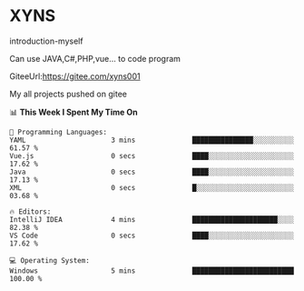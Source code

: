 # XYNS
introduction-myself

Can use JAVA,C#,PHP,vue... to code program

GiteeUrl:https://gitee.com/xyns001

My all projects pushed on gitee

<!--START_SECTION:waka-->
📊 **This Week I Spent My Time On** 

```text
💬 Programming Languages: 
YAML                     3 mins              ███████████████░░░░░░░░░░   61.57 % 
Vue.js                   0 secs              ████░░░░░░░░░░░░░░░░░░░░░   17.62 % 
Java                     0 secs              ████░░░░░░░░░░░░░░░░░░░░░   17.13 % 
XML                      0 secs              █░░░░░░░░░░░░░░░░░░░░░░░░   03.68 % 

🔥 Editors: 
IntelliJ IDEA            4 mins              █████████████████████░░░░   82.38 % 
VS Code                  0 secs              ████░░░░░░░░░░░░░░░░░░░░░   17.62 % 

💻 Operating System: 
Windows                  5 mins              █████████████████████████   100.00 % 
```


<!--END_SECTION:waka-->
